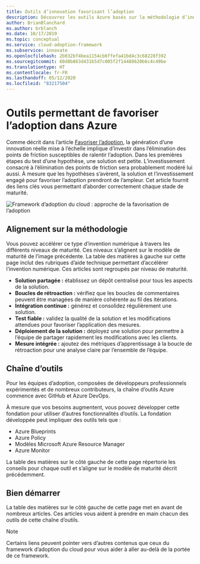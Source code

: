 ```yaml
---
title: Outils d’innovation favorisant l’adoption
description: Découvrez les outils Azure basés sur la méthodologie d’innovation permettant d’éliminer les points de friction et de favoriser l’adoption de façon progressive, à mesure que les hypothèses gagnent à maturité.
author: BrianBlanchard
ms.author: brblanch
ms.date: 10/17/2019
ms.topic: conceptual
ms.service: cloud-adoption-framework
ms.subservice: innovate
ms.openlocfilehash: 2b032bf4bea1154cb6ffefa41bd4c3c68228f392
ms.sourcegitcommit: 60d8b863d431b5d7c005f2f14488620b6c4c49be
ms.translationtype: HT
ms.contentlocale: fr-FR
ms.lasthandoff: 05/12/2020
ms.locfileid: "83217504"
---
```

# <a name="tools-to-empower-adoption-in-azure"></a>Outils permettant de favoriser l’adoption dans Azure

Comme décrit dans l’article [Favoriser l’adoption](../considerations/ci-cd.md), la génération d’une innovation réelle mise à l’échelle implique d’investir dans l’élimination des points de friction susceptibles de ralentir l’adoption. Dans les premières étapes du test d’une hypothèse, une solution est petite. L’investissement consacré à l’élimination des points de friction sera probablement modéré lui aussi. À mesure que les hypothèses s’avèrent, la solution et l’investissement engagé pour favoriser l’adoption prendront de l’ampleur. Cet article fournit des liens clés vous permettant d’aborder correctement chaque stade de maturité.

![Framework d’adoption du cloud : approche de la favorisation de l’adoption](../../_images/innovate/empower-adoption-maturity.png)

## <a name="alignment-to-the-methodology"></a>Alignement sur la méthodologie

Vous pouvez accélérer ce type d’invention numérique à travers les différents niveaux de maturité. Ces niveaux s’alignent sur le modèle de maturité de l’image précédente. La table des matières à gauche sur cette page inclut des rubriques d’aide technique permettant d’accélérer l’invention numérique. Ces articles sont regroupés par niveau de maturité.

- **Solution partagée :** établissez un dépôt centralisé pour tous les aspects de la solution.
- **Boucles de rétroaction :** vérifiez que les boucles de commentaires peuvent être managées de manière cohérente au fil des itérations.
- **Intégration continue :** générez et consolidez régulièrement une solution.
- **Test fiable :** validez la qualité de la solution et les modifications attendues pour favoriser l’application des mesures.
- **Déploiement de la solution :** déployez une solution pour permettre à l’équipe de partager rapidement les modifications avec les clients.
- **Mesure intégrée :** ajoutez des métriques d’apprentissage à la boucle de rétroaction pour une analyse claire par l’ensemble de l’équipe.

## <a name="toolchain"></a>Chaîne d’outils

Pour les équipes d’adoption, composées de développeurs professionnels expérimentés et de nombreux contributeurs, la chaîne d’outils Azure commence avec GitHub et Azure DevOps.

À mesure que vos besoins augmentent, vous pouvez développer cette fondation pour utiliser d’autres fonctionnalités d’outils. La fondation développée peut impliquer des outils tels que :

- Azure Blueprints
- Azure Policy
- Modèles Microsoft Azure Resource Manager
- Azure Monitor

La table des matières sur le côté gauche de cette page répertorie les conseils pour chaque outil et s’aligne sur le modèle de maturité décrit précédemment.

## <a name="get-started"></a>Bien démarrer

La table des matières sur le côté gauche de cette page met en avant de nombreux articles. Ces articles vous aident à prendre en main chacun des outils de cette chaîne d’outils.

> [!NOTE]
> Certains liens peuvent pointer vers d’autres contenus que ceux du framework d’adoption du cloud pour vous aider à aller au-delà de la portée de ce framework.
